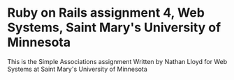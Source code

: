 # Ruby on Rails assignment 4, Web Systems, Saint Mary's University of Minnesota

This is the Simple Associations assignment
Written by Nathan Lloyd
for Web Systems
at Saint Mary's University of Minnesota